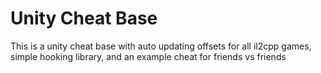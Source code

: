 # Unity Cheat Base
 
This is a unity cheat base with auto updating offsets for all il2cpp games, simple hooking library, and an example cheat for friends vs friends
